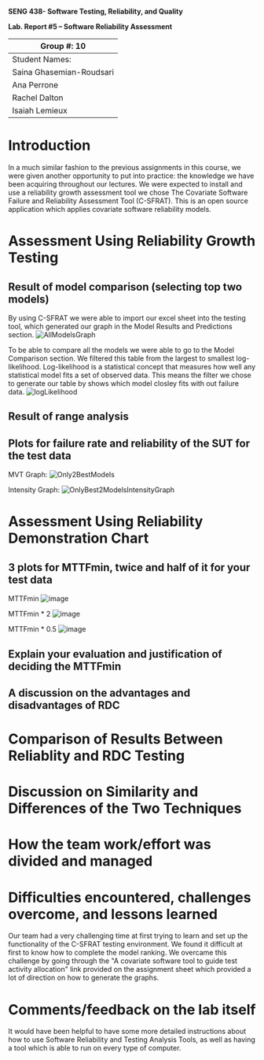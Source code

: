 **SENG 438- Software Testing, Reliability, and Quality**

**Lab. Report \#5 – Software Reliability Assessment**

| Group \#: 10              |  
| ------------------------- |
| Student Names:            |     
| Saina Ghasemian-Roudsari  |     
| Ana Perrone               |     
| Rachel Dalton             |     
| Isaiah Lemieux            |

# Introduction
In a much similar fashion to the previous assignments in this course, we were given another opportunity to put into practice: the knowledge we have been acquiring throughout our lectures. We were expected to install and use a reliability growth assessment tool we chose The Covariate Software Failure and Reliability Assessment Tool (C-SFRAT). This is an open source application which applies covariate software reliability models.

# Assessment Using Reliability Growth Testing 
Result of model comparison (selecting top two models)
----------------------------------------------------------
By using C-SFRAT we were able to import our excel sheet into the testing tool, which generated our graph in the Model Results and Predictions section.
![AllModelsGraph](https://user-images.githubusercontent.com/76859857/229024877-6fec0c14-cc21-4032-adb8-4ecbf0b88225.png)

To be able to compare all the models we were able to go to the Model Comparison section. We filtered this table from the largest to smallest log-likelihood. Log-likelihood is a statistical concept that measures how well any statistical model fits a set of observed data. This means the filter we chose to generate our table by shows which model closley fits with out failure data.
![logLikelihood](https://user-images.githubusercontent.com/76859857/229024910-f9ae3991-70f9-4fe9-9a0c-c644df1050be.png)

Result of range analysis
---------------------------------------


Plots for failure rate and reliability of the SUT for the test data
--------------------------------------------------------------------
MVT Graph:
![Only2BestModels](https://user-images.githubusercontent.com/76859857/229030935-fb8accb6-54ca-4e93-9258-a21267038fa4.png)

Intensity Graph:
![OnlyBest2ModelsIntensityGraph](https://user-images.githubusercontent.com/76859857/229030983-1a4b6ac0-e457-4c4f-a15c-dffe6a69311a.png)




# Assessment Using Reliability Demonstration Chart 
3 plots for MTTFmin, twice and half of it for your test data
--------------------------------------------------------------------
MTTFmin
![image](https://user-images.githubusercontent.com/101215683/230160531-23307e4b-423d-4f7f-96d4-35c82a11d061.png)

MTTFmin * 2
![image](https://user-images.githubusercontent.com/101215683/230160760-4d336175-6e8e-4e24-9abe-b75752233a16.png)

MTTFmin * 0.5
![image](https://user-images.githubusercontent.com/101215683/230160883-e204c17f-c6f6-48c2-9d7f-a40c58c2c32b.png)


Explain your evaluation and justification of deciding the MTTFmin
-------------------------------------------------------------------


A discussion on the advantages and disadvantages of RDC
-----------------------------------------------------------------

# Comparison of Results Between Reliablity and RDC Testing


# Discussion on Similarity and Differences of the Two Techniques




# How the team work/effort was divided and managed



# Difficulties encountered, challenges overcome, and lessons learned
Our team had a very challenging time at first trying to learn and set up the functionality of the C-SFRAT testing environment. We found it difficult at first to know how to complete the model ranking. We overcame this challenge by going through the "A covariate software tool to guide test activity allocation" link provided on the assignment sheet which provided a lot of direction on how to generate the graphs.


# Comments/feedback on the lab itself
It would have been helpful to have some more detailed instructions about how to use Software Reliability and Testing Analysis Tools, as well as having a tool which is able to run on every type of computer.
